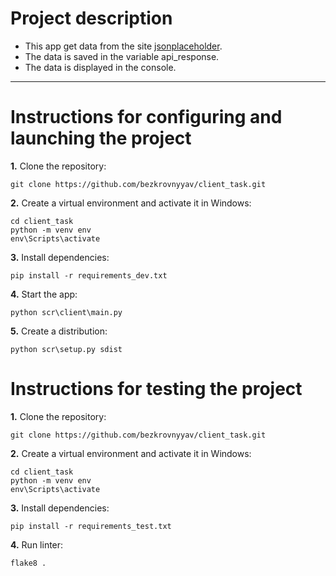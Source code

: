 # Project description

- This app get data from the site [jsonplaceholder](https://jsonplaceholder.typicode.com/).
- The data is saved in the variable api_response.
- The data is displayed in the console.
---
# Instructions for configuring and launching the project

**1.** Clone the repository:

    git clone https://github.com/bezkrovnyyav/client_task.git
   
**2.** Create a virtual environment and activate it in Windows:

    cd client_task
    python -m venv env
    env\Scripts\activate

**3.** Install dependencies:

    pip install -r requirements_dev.txt

**4.** Start the app:

    python scr\client\main.py

**5.** Create a distribution:

    python scr\setup.py sdist

# Instructions for testing the project

**1.** Clone the repository:

    git clone https://github.com/bezkrovnyyav/client_task.git
   
**2.** Create a virtual environment and activate it in Windows:

    cd client_task
    python -m venv env
    env\Scripts\activate

**3.** Install dependencies:

    pip install -r requirements_test.txt

**4.** Run linter:

    flake8 .
